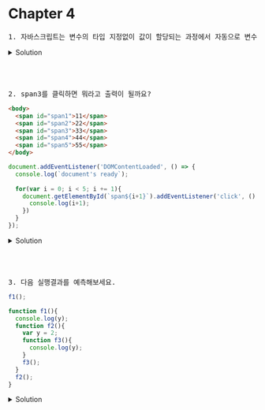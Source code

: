 
# Chapter 4 

<pre>1. 자바스크립트는 변수의 타입 지정없이 값이 할당되는 과정에서 자동으로 변수의 타입이 결정된는데 이를 [         ]언어라고 한다.
</pre>

   <details>
      <summary>Solution</summary>
        <strong>동적타입</strong>
        
   </details> 

<br>
<br>
<br>




<pre>2. span3를 클릭하면 뭐라고 출력이 될까요?</pre>

```html
<body>
  <span id="span1">11</span>
  <span id="span2">22</span>
  <span id="span3">33</span>
  <span id="span4">44</span>
  <span id="span5">55</span>
</body>
```

```js
document.addEventListener('DOMContentLoaded', () => {
  console.log(`document's ready`);
  
  for(var i = 0; i < 5; i += 1){
    document.getElementById(`span${i+1}`).addEventListener('click', () => {
      console.log(i+1);
    })
  }
});
```


   <details>
      <summary>Solution</summary>
        <strong>6</strong>이다. 이유는 var는 블록 레벨 스코프를 따르지않는다. 거기다가 호이스팅 때문에 평가단계에서 var = i 는 함수 스코프내 코드맨위로 올라가는거나 다름없다. <br>그렇게 DOM이 로드되면 for문으로 5가 되고 그게 전역변수 형태니까 console.log(5+1) 이 되면서 6이 나온다.<br>let으로 바꿔주면 해결된다. let,const는 몸담고있는 블록 최상단까지만 간다.
   </details> 


<br>
<br>
<br>

<pre>3. 다음 실행결과를 예측해보세요.</pre>

```js
f1();

function f1(){
  console.log(y);
  function f2(){
    var y = 2;
    function f3(){
      console.log(y);
    }
    f3();
  }
  f2();
}
```


   <details>
      <summary>Solution</summary>
        <strong>y is not defined</strong> 외부에서 내부 함수의 변수는 접근 불가하다.
   </details> 